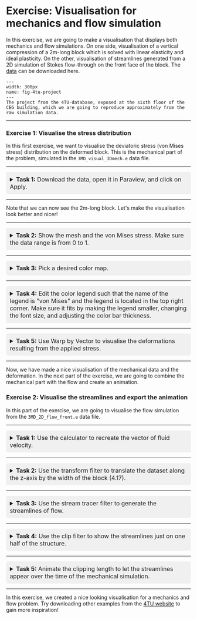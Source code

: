 # Exercise: Visualisation for mechanics and flow simulation

In this exercise, we are going to make a visualisation that displays both mechanics and flow simulations. On one side, visualisation of a vertical compression of a 2m-long block which is solved with linear elasticity and ideal plasticity. On the other, visualisation of streamlines generated from a 2D simulation of Stokes flow-through on the front face of the block. The [data](https://data.4tu.nl/ndownloader/items/6e22cba3-f963-4424-bfd0-d1c06f1002d6/versions/1) can be downloaded here.

```{figure} https://data.4tu.nl/thumbnails/e4fb265b-f05b-4a8e-b2c0-afde16240d45.png
---
width: 300px
name: fig-4tu-project
---
The project from the 4TU-database, exposed at the sixth floor of the CEG building, which we are going to reproduce approximately from the raw simulation data.
````

---

### Exercise 1: Visualise the stress distribution

In this first exercise, we want to visualise the deviatoric stress (von Mises stress) distribution on the deformed block. This is the mechanical part of the problem, simulated in the `3MD_visual_3Dmech.e` data file.

---

<div style="background-color: #f0f0f0; padding: 10px; border-radius: 5px; margin-bottom: 10px;">
  <details>
    <summary style="font-size: 16px;"> <strong>Task 1:</strong> Download the data, open it in Paraview, and click on Apply.</summary>
    <div style="margin-left: 20px; margin-top: 10px;">
      <details>
        <summary><strong>Solution</strong></summary>
        <div style="position: relative; width: 100%; height: 0; padding-bottom: 56.25%; margin-top: 10px;">
          <iframe
              src="https://www.youtube.com/embed/RIRKX48enO4"
              style="position: absolute; top: 0; left: 0; width: 100%; height: 100%;"
              frameborder="0"
              allow="accelerometer; autoplay; clipboard-write; encrypted-media; gyroscope; picture-in-picture"
              allowfullscreen
          ></iframe>
        </div>
      </details>
    </div>
  </details>
</div>


---

Note that we can now see the 2m-long block. Let's make the visualisation look better and nicer!

---

<div style="background-color: #f0f0f0; padding: 10px; border-radius: 5px; margin-bottom: 10px;">
  <details>
    <summary style="font-size: 16px;"> <strong>Task 2:</strong> Show the mesh and the von Mises stress. Make sure the data range is from 0 to 1.</summary>
    <div style="margin-left: 20px; margin-top: 10px;">
      <details>
        <summary><strong>Hint</strong></summary>
        <p>The mesh can be shown by changing the representation in the Properties Panel to "Surface with Edges". To adjust the data range of the von Mises stress, we can click on "Rescale data to custom range" under Coloring in the Properties Panel and set the values manually.</p>
      </details>
      <details>
        <summary><strong>Solution</strong></summary>
        <div style="position: relative; width: 100%; height: 0; padding-bottom: 56.25%; margin-top: 10px;">
          <iframe
              src="https://www.youtube.com/embed/l9DTtRvmo3U"
              style="position: absolute; top: 0; left: 0; width: 100%; height: 100%;"
              frameborder="0"
              allow="accelerometer; autoplay; clipboard-write; encrypted-media; gyroscope; picture-in-picture"
              allowfullscreen
          ></iframe>
        </div>
      </details>
    </div>
  </details>
</div>

---

<div style="background-color: #f0f0f0; padding: 10px; border-radius: 5px; margin-top: 10px;">
  <details>
    <summary style="font-size: 16px;"> <strong>Task 3:</strong> Pick a desired color map.</summary>
    <div style="margin-left: 20px; margin-top: 10px;">
      <details>
        <summary><strong>Hint</strong></summary>
        <p>The color map can be changed by clicking on the "Edit color map" button in the Coloring section in the Properties Panel. In this menu, you can choose different preset color maps. Choose the one you like.</p>
      </details>
      <details>
        <summary><strong>Solution</strong></summary>
        <div style="position: relative; width: 100%; height: 0; padding-bottom: 56.25%; margin-top: 10px;">
          <iframe
              src="https://www.youtube.com/embed/chdTDbpRh1w"
              style="position: absolute; top: 0; left: 0; width: 100%; height: 100%;"
              frameborder="0"
              allow="accelerometer; autoplay; clipboard-write; encrypted-media; gyroscope; picture-in-picture"
              allowfullscreen
          ></iframe>
        </div>
      </details>
    </div>
  </details>
</div>

---

<div style="background-color: #f0f0f0; padding: 10px; border-radius: 5px; margin-top: 10px;">
  <details>
    <summary style="font-size: 16px;"> <strong>Task 4:</strong> Edit the color legend such that the name of the legend is "von Mises" and the legend is located in the top right corner. Make sure it fits by making the legend smaller, changing the font size, and adjusting the color bar thickness.</summary>
    <div style="margin-left: 20px; margin-top: 10px;">
      <details>
        <summary><strong>Hint</strong></summary>
        <p>The color legend can be edited by clicking on "Edit color bar legend" under Coloring in the Properties Panel. You can drag the legend to the right corner with your mouse and in the menu, you can change the font size and color bar thickness to make sure that it fits perfectly. You can change the format of the text by clicking on the toggle advanced properties (little options sign on the right). Set the "label format" to a notation you like to make sure the legend looks nice.</p>
      </details>
      <details>
        <summary><strong>Solution</strong></summary>
        <div style="position: relative; width: 100%; height: 0; padding-bottom: 56.25%; margin-top: 10px;">
          <iframe
              src="https://www.youtube.com/embed/3uUQK9qlulM"
              style="position: absolute; top: 0; left: 0; width: 100%; height: 100%;"
              frameborder="0"
              allow="accelerometer; autoplay; clipboard-write; encrypted-media; gyroscope; picture-in-picture"
              allowfullscreen
          ></iframe>
        </div>
      </details>
    </div>
  </details>
</div>

---

<div style="background-color: #f0f0f0; padding: 10px; border-radius: 5px; margin-top: 10px;">
  <details>
    <summary style="font-size: 16px" ><strong>Task 5:</strong> Use Warp by Vector to visualise the deformations resulting from the applied stress.</summary>
    <div style="margin-left: 20px; margin-top: 10px;">
      <details>
        <summary><strong>Hint</strong></summary>
        <p>Warp by Vector can be found in the list of common filters.</p>
      </details>
      <details>
        <summary><strong>Solution</strong></summary>
        <div style="position: relative; width: 100%; height: 0; padding-bottom: 56.25%; margin-top: 10px;">
          <iframe
              src="https://www.youtube.com/embed/Cufj4i8NKto"
              style="position: absolute; top: 0; left: 0; width: 100%; height: 100%;"
              frameborder="0"
              allow="accelerometer; autoplay; clipboard-write; encrypted-media; gyroscope; picture-in-picture"
              allowfullscreen
          ></iframe>
        </div>
      </details>
    </div>
  </details>
</div>

---

Now, we have made a nice visualisation of the mechanical data and the deformation. In the next part of the exercise, we are going to combine the mechanical part with the flow and create an animation.

### Exercise 2: Visualise the streamlines and export the animation

In this part of the exercise, we are going to visualise the flow simulation from the `3MD_2D_flow_front.e` data file.

---

<div style="background-color: #f0f0f0; padding: 10px; border-radius: 5px; margin-top: 10px;">
  <details>
    <summary style="font-size: 16px" ><strong>Task 1:</strong> Use the calculator to recreate the vector of fluid velocity.</summary>
    <div style="margin-left: 20px; margin-top: 10px;">
      <details>
        <summary><strong>Hint</strong></summary>
        <p>Using both components vel_X and vel_Y, the formula to input in the calculator is <code>vel_X * iHat + vel_Y * jHat</code>.</p>
      </details>
      <details>
        <summary><strong>Solution</strong></summary>
        <div style="position: relative; width: 100%; height: 0; padding-bottom: 56.25%; margin-top: 10px;">
          <iframe
              src="https://www.youtube.com/embed/6LarTAMW47g"
              style="position: absolute; top: 0; left: 0; width: 100%; height: 100%;"
              frameborder="0"
              allow="accelerometer; autoplay; clipboard-write; encrypted-media; gyroscope; picture-in-picture"
              allowfullscreen
          ></iframe>
        </div>
      </details>
    </div>
  </details>
</div>

---

<div style="background-color: #f0f0f0; padding: 10px; border-radius: 5px; margin-top: 10px;">
  <details>
    <summary style="font-size: 16px" ><strong>Task 2:</strong> Use the transform filter to translate the dataset along the z-axis by the width of the block (4.17). </summary>
    <div style="margin-left: 20px; margin-top: 10px;">
      <details>
        <summary><strong>Hint</strong></summary>
        <p>In the properties of the transform filter, make sure the translate coordinates are set to: <code>0, 0, 4.17</code></p>
      </details>
      <details>
        <summary><strong>Solution</strong></summary>
        <div style="position: relative; width: 100%; height: 0; padding-bottom: 56.25%; margin-top: 10px;">
          <iframe
              src="https://www.youtube.com/embed/fOC2nJ-BtLw"
              style="position: absolute; top: 0; left: 0; width: 100%; height: 100%;"
              frameborder="0"
              allow="accelerometer; autoplay; clipboard-write; encrypted-media; gyroscope; picture-in-picture"
              allowfullscreen
          ></iframe>
        </div>
      </details>
    </div>
  </details>
</div>

---

<div style="background-color: #f0f0f0; padding: 10px; border-radius: 5px; margin-top: 10px;">
  <details>
    <summary style="font-size: 16px" ><strong>Task 3:</strong> Use the stream tracer filter to generate the streamlines of flow. </summary>
    <div style="margin-left: 20px; margin-top: 10px;">
      <details>
        <summary><strong>Hint</strong></summary>
        <p>Create a line seed at the inlet for the stream tracer below "Line Parameters" in the Properties Panel, across the width of the channel from <code>0</code> to <code>1.94</code> in the y-axis . Make sure the streamlines remain individually visible by lowering the Resolution parameter if needed.</p>
      </details>
      <details>
        <summary><strong>Solution</strong></summary>
        <div style="position: relative; width: 100%; height: 0; padding-bottom: 56.25%; margin-top: 10px;">
          <iframe
              src="https://www.youtube.com/embed/fGnSSGQxt88"
              style="position: absolute; top: 0; left: 0; width: 100%; height: 100%;"
              frameborder="0"
              allow="accelerometer; autoplay; clipboard-write; encrypted-media; gyroscope; picture-in-picture"
              allowfullscreen
          ></iframe>
        </div>
      </details>
    </div>
  </details>
</div>

---

<div style="background-color: #f0f0f0; padding: 10px; border-radius: 5px; margin-top: 10px;">
  <details>
    <summary style="font-size: 16px" ><strong>Task 4:</strong> Use the clip filter to show the streamlines just on one half of the structure. </summary>
    <div style="margin-left: 20px; margin-top: 10px;">
      <details>
        <summary><strong>Hint</strong></summary>
        <p>Make sure the clip type = box and the length is equal to <code>11.25</code> and the width is non zero.</p>
      </details>
      <details>
        <summary><strong>Solution</strong></summary>
        <div style="position: relative; width: 100%; height: 0; padding-bottom: 56.25%; margin-top: 10px;">
          <iframe
              src="https://www.youtube.com/embed/jzEsFlcEk7w"
              style="position: absolute; top: 0; left: 0; width: 100%; height: 100%;"
              frameborder="0"
              allow="accelerometer; autoplay; clipboard-write; encrypted-media; gyroscope; picture-in-picture"
              allowfullscreen
          ></iframe>
        </div>
      </details>
    </div>
  </details>
</div>

---

<div style="background-color: #f0f0f0; padding: 10px; border-radius: 5px; margin-top: 10px;">
  <details>
    <summary style="font-size: 16px" ><strong>Task 5:</strong> Animate the clipping length to let the streamlines appear over the time of the mechanical simulation. </summary>
    <div style="margin-left: 20px; margin-top: 10px;">
      <details>
        <summary><strong>Hint</strong></summary>
        <p>Under view, select Time Manager. In this menu we can select Clip1 - ClipType - Length(0) and make sure we add this by clicking on the plus.</p>
      </details>
      <details>
        <summary><strong>Solution</strong></summary>
        <div style="position: relative; width: 100%; height: 0; padding-bottom: 56.25%; margin-top: 10px;">
          <iframe
              src="https://www.youtube.com/embed/dBqqv9SIVYE"
              style="position: absolute; top: 0; left: 0; width: 100%; height: 100%;"
              frameborder="0"
              allow="accelerometer; autoplay; clipboard-write; encrypted-media; gyroscope; picture-in-picture"
              allowfullscreen
          ></iframe>
        </div>
      </details>
    </div>
  </details>
</div>

---

In this exercise, we created a nice looking visualisation for a mechanics and flow problem. Try downloading other examples from the [4TU website](https://data.4tu.nl/search?search=scientific_visualisation) to gain more inspiration!
